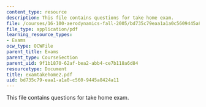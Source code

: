 ```yaml
---
content_type: resource
description: This file contains questions for take home exam.
file: /courses/16-100-aerodynamics-fall-2005/bd735c79eaa1a1a0c5609445a8424a11_examtakehome2.pdf
file_type: application/pdf
learning_resource_types:
- Exams
ocw_type: OCWFile
parent_title: Exams
parent_type: CourseSection
parent_uid: 9f1b1870-62af-bea2-abb4-ce7b118a6d84
resourcetype: Document
title: examtakehome2.pdf
uid: bd735c79-eaa1-a1a0-c560-9445a8424a11
---
```

This file contains questions for take home exam.

